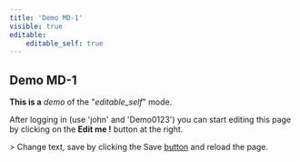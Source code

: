 ```yaml
---
title: 'Demo MD-1'
visible: true
editable:
    editable_self: true
---
```


## Demo MD-1

**This is a** *demo* of the "<i>editable_self</i>" mode.



After logging in (use 'john' and 'Demo0123') you can start editing this page by clicking on the <b>Edit me !</b> button at the right.

&gt; Change text, save by clicking the Save [button](http://) and reload the page.